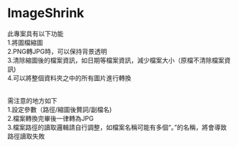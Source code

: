 # ImageShrink

此專案具有以下功能<br>
1.將圖檔縮圖<br>
2.PNG轉JPG時，可以保持背景透明<br>
3.清除縮圖後的檔案資訊，如日期等檔案資訊，減少檔案大小（原檔不清除檔案資訊)<br>
4.可以將整個資料夾之中的所有圖片進行轉換<br><br>

需注意的地方如下<br>
1.設定參數（路徑/縮圖後贅詞/副檔名)<br>
2.檔案轉換完畢後一律轉為JPG<br>
3.檔案路徑的讀取邏輯請自行調整，如檔案名稱可能有多個“。”的名稱，將會導致路徑讀取失敗
